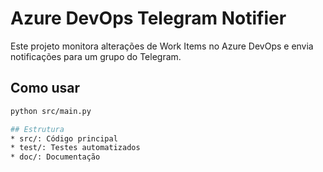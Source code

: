 # Azure DevOps Telegram Notifier

Este projeto monitora alterações de Work Items no Azure DevOps e envia notificações para um grupo do Telegram.

## Como usar

   ```bash
   python src/main.py

## Estrutura
* src/: Código principal
* test/: Testes automatizados
* doc/: Documentação
